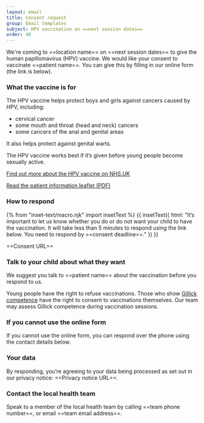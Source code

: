 ```yaml
---
layout: email
title: Consent request
group: Email templates
subject: HPV vaccination on ==next session dates==
order: 40
---
```


We're coming to ==location name== on ==next session dates== to give the human papillomavirus (HPV) vaccine. We would like your consent to vaccinate ==patient name==. You can give this by filling in our online form (the link is below).

### What the vaccine is for

The HPV vaccine helps protect boys and girls against cancers caused by HPV, including:

- cervical cancer
- some mouth and throat (head and neck) cancers
- some cancers of the anal and genital areas

It also helps protect against genital warts.

The HPV vaccine works best if it’s given before young people become sexually active.

[Find out more about the HPV vaccine on NHS.UK](https://www.nhs.uk/conditions/vaccinations/hpv-human-papillomavirus-vaccine/)

[Read the patient information leaflet (PDF)](https://www.medicines.org.uk/emc/files/pil.7330.pdf)

### How to respond

{% from "inset-text/macro.njk" import insetText %}
{{ insetText({
  html: "It’s important to let us know whether you do or do not want your child to have the vaccination. It will take less than 5 minutes to respond using the link below. You need to respond by ==consent deadline==."
}) }}

==Consent URL==

### Talk to your child about what they want

We suggest you talk to ==patient name== about the vaccination before you respond to us.

Young people have the right to refuse vaccinations. Those who show [Gillick competence](https://www.nhs.uk/conditions/consent-to-treatment/children/#:~:text=Children%20under%20the%20age%20of,responsibility%20can%20consent%20for%20them) have the right to consent to vaccinations themselves. Our team may assess Gillick competence during vaccination sessions.

### If you cannot use the online form

If you cannot use the online form, you can respond over the phone using the contact details below.

### Your data

By responding, you’re agreeing to your data being processed as set out in our privacy notice: ==Privacy notice URL==.

### Contact the local health team

Speak to a member of the local health team by calling ==team phone number==, or email ==team email address==.
